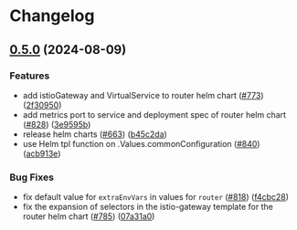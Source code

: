 # Changelog

## [0.5.0](https://github.com/osstotalsoft/cosmo/compare/helm-cosmo-router-v0.4.0...helm-cosmo-router@0.5.0) (2024-08-09)


### Features

* add istioGateway and VirtualService to router helm chart ([#773](https://github.com/osstotalsoft/cosmo/issues/773)) ([2f30950](https://github.com/osstotalsoft/cosmo/commit/2f30950b1963f8d329bff54c0b7cd8548e4cf207))
* add metrics port to service and deployment spec of router helm chart ([#828](https://github.com/osstotalsoft/cosmo/issues/828)) ([3e9595b](https://github.com/osstotalsoft/cosmo/commit/3e9595b3b1ee99c8d7baadf19b42cff8b95a7a43))
* release helm charts ([#663](https://github.com/osstotalsoft/cosmo/issues/663)) ([b45c2da](https://github.com/osstotalsoft/cosmo/commit/b45c2da2a36d7360910eb7c3d2a3207c89d3bbdb))
* use Helm tpl function on .Values.commonConfiguration ([#840](https://github.com/osstotalsoft/cosmo/issues/840)) ([acb913e](https://github.com/osstotalsoft/cosmo/commit/acb913eca34747d6d37a7a84b5c4b188b0e8efa8))


### Bug Fixes

* fix default value for `extraEnvVars` in values for `router` ([#818](https://github.com/osstotalsoft/cosmo/issues/818)) ([f4cbc28](https://github.com/osstotalsoft/cosmo/commit/f4cbc28a3a51779eeaaa5108f44e56413caaf005))
* fix the expansion of selectors in the istio-gateway template for the router helm chart ([#785](https://github.com/osstotalsoft/cosmo/issues/785)) ([07a31a0](https://github.com/osstotalsoft/cosmo/commit/07a31a07af398c2bfa38be143400a1619aa5876d))
